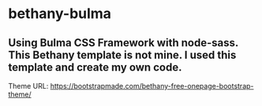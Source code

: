 # bethany-bulma

Using Bulma CSS Framework with node-sass. This Bethany template is not mine. I used this template and create my own code.
-------------
Theme URL: https://bootstrapmade.com/bethany-free-onepage-bootstrap-theme/
